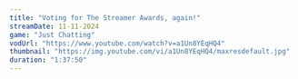 ```yaml
---
title: "Voting for The Streamer Awards, again!"
streamDate: 11-11-2024
game: "Just Chatting"
vodUrl: "https://www.youtube.com/watch?v=a1Un8YEqHQ4"
thumbnail: "https://img.youtube.com/vi/a1Un8YEqHQ4/maxresdefault.jpg"
duration: "1:37:50"
---
```

